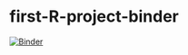 # first-R-project-binder

[![Binder](https://mybinder.org/badge_logo.svg)](https://mybinder.org/v2/gh/bapalmer/first-R-project-binder/master?urlpath=rstudio)
